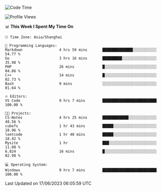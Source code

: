 <!--START_SECTION:waka-->
![Code Time](http://img.shields.io/badge/Code%20Time-989%20hrs%2039%20mins-blue)

![Profile Views](http://img.shields.io/badge/Profile%20Views-0-blue)

📊 **This Week I Spent My Time On** 

```text
🕑︎ Time Zone: Asia/Shanghai

💬 Programming Languages: 
Markdown                 4 hrs 59 mins       ██████████████░░░░░░░░░░░   54.77 % 
Go                       3 hrs 16 mins       █████████░░░░░░░░░░░░░░░░   35.98 % 
PHP                      26 mins             █░░░░░░░░░░░░░░░░░░░░░░░░   04.86 % 
C++                      14 mins             █░░░░░░░░░░░░░░░░░░░░░░░░   02.73 % 
Bash                     9 mins              ░░░░░░░░░░░░░░░░░░░░░░░░░   01.64 % 

🔥 Editors: 
VS Code                  9 hrs 7 mins        █████████████████████████   100.00 % 

🐱‍💻 Projects: 
CS-Notes                 4 hrs 25 mins       ████████████░░░░░░░░░░░░░   48.56 % 
cubefs                   1 hr 43 mins        █████░░░░░░░░░░░░░░░░░░░░   18.96 % 
leetcode                 1 hr 40 mins        █████░░░░░░░░░░░░░░░░░░░░   18.42 % 
Mysite                   1 hr                ███░░░░░░░░░░░░░░░░░░░░░░   11.08 % 
6.824                    16 mins             █░░░░░░░░░░░░░░░░░░░░░░░░   02.98 % 

💻 Operating System: 
Windows                  9 hrs 7 mins        █████████████████████████   100.00 % 
```


 Last Updated on 17/06/2023 06:05:59 UTC
<!--END_SECTION:waka-->